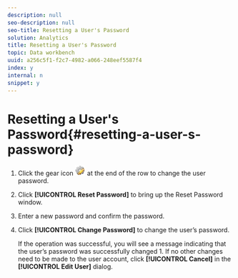 ```yaml
---
description: null
seo-description: null
seo-title: Resetting a User's Password
solution: Analytics
title: Resetting a User's Password
topic: Data workbench
uuid: a256c5f1-f2c7-4982-a066-248eef5587f4
index: y
internal: n
snippet: y
---
```


# Resetting a User's Password{#resetting-a-user-s-password}

1. Click the gear icon ![](assets/edit_icon.png) at the end of the row to change the user password.
1. Click **[!UICONTROL Reset Password]** to bring up the Reset Password window.
1. Enter a new password and confirm the password.
1. Click **[!UICONTROL Change Password]** to change the user’s password.

   If the operation was successful, you will see a message indicating that the user’s password was successfully changed 1. If no other changes need to be made to the user account, click **[!UICONTROL Cancel]** in the **[!UICONTROL Edit User]** dialog.
